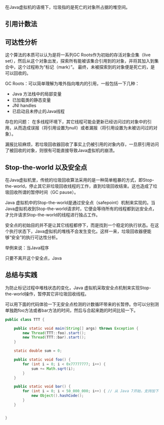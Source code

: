 


在Java虚拟机的语境下，垃圾指的是死亡的对象所占据的堆空间。


## 引用计数法


## 可达性分析

这个算法的本质可以认为是将一系列GC Roots作为初始的存活对象合集（live set），然后从这个对象出发，探索所有能被该集合引用到的对象，并将其加入到集合中，这个过程称为“标记（mark）”。
最终，未被探索到的对象便是死亡的，是可以回收的。

GC Roots：可以简单理解为堆外指向堆内的引用，一般包括一下几种：
- Java 方法栈中的局部变量
- 已加载类的静态变量
- JNI handles
- 已启动且未停止的Java线程


存在的问题：
在多线程环境下，其它线程可能会更新已经访问过的对象中的引用，从而造成误报（将引用设置为null）或者漏报（将引用设置为未被访问过的对象）。

漏报比较麻烦，若垃圾回收器回收了事实上仍被引用的对象内存，一旦原引用访问了被回收的对象，则很有可能直接导致Java虚拟机的崩溃。




## Stop-the-world 以及安全点

在Java虚拟机里，传统的垃圾回收算法采用的是一种简单粗暴的方式，即Stop-the-world，停止其它非垃圾回收线程的工作，直到垃圾回收结束。这也造成了垃圾回收所谓的暂停时间（GC pause）。

Java 虚拟机中的Stop-the-world是通过安全点（safepoint）机制来实现的。当Java虚拟机收到Stop-the-world请求时，它便会等待所有的线程都到达安全点，才允许请求Stop-the-world的线程进行独占工作。


安全点的初始目的并不是让其它线程都停下，而是找到一个稳定的执行状态。在这个执行状态下，Java虚拟机的堆栈不会发生变化。这样一来，垃圾回收器便能够“安全”的执行可达性分析。

举例来说：当Java程序

只要不离开这个安全点，Java






## 总结与实践

为防止标记过程中堆栈状态的变化，Java 虚拟机采取安全点机制来实现Stop-the-world操作，暂停其它非垃圾回收线程。

可以用下面的代码体验一下无安全点检测的计数循环带来的长暂停。你可以分别测单独跑foo方法或者bar方法的时间，然后与合起来跑的时间比较一下。

```java
public class TTT {

    public static void main(String[] args) throws Exception {
        new Thread(TTT::foo).start();
        new Thread(TTT::bar).start();
    }

    static double sum = 0;

    public static void foo() {
        for (int i = 0; i < 0x77777777; i++) {
            sum += Math.sqrt(i);
        }
    }

    public static void bar() {
        for (int i = 0; i < 50_000_000; i++) { // 从 Java 7开始，支持加下划线，更易读
            new Object().hashCode();
        }
    }


}

```




